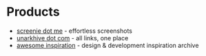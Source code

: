 # Products

- [screenie dot me](https://www.screenie.me) - effortless screenshots
- [unarkhive dot com](https://www.unarkhive.com) - all links, one place
- [awesome inspiration](https://shsfwork.github.io/awesome-inspiration/#/) - design & development inspiration archive
